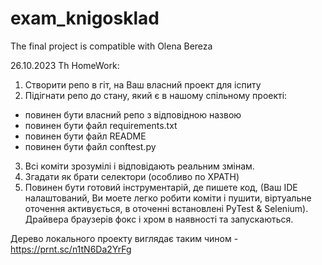 # exam_knigosklad
The final project is compatible with Olena Bereza

26.10.2023 Th HomeWork:
1. Створити репо в гіт, на Ваш власний проект для іспиту
2. Підігнати репо до стану, який є в нашому спільному проекті:
- повинен бути власний репо з відповідною назвою
- повинен бути файл requirements.txt
- повинен бути файл README
- повинен бути файл conftest.py
3. Всі коміти зрозумілі і відповідають реальним змінам.
4. Згадати як брати селектори (особливо по XPATH)
5. Повинен бути готовий інструментарій, де пишете код, (Ваш IDE налаштований, Ви моете легко робити коміти і пушити, віртуальне оточення активується, в оточенні встановлені PyTest & Selenium). Драйвера браузерів фокс і хром в наявності та запускаються.

Дерево локального проекту виглядає таким чином - https://prnt.sc/n1tN6Da2YrFg 